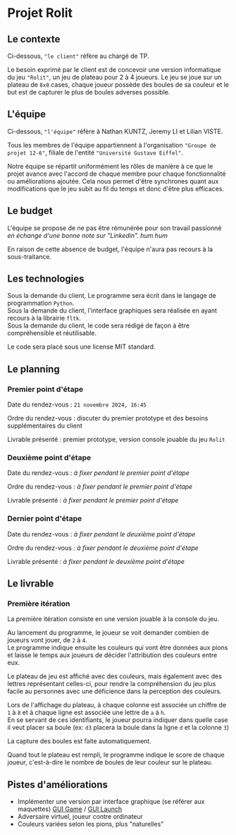 <!--
to render the markdown document:
 - paste its contents on https://md-to-pdf.fly.dev/
 - remove this header
 - select the ``pdflatex`` render mode (consistency, i use it)
 - press convert and download
--->
# Projet Rolit

## Le contexte

Ci-dessous, `"le client"` réfère au chargé de TP.

Le besoin exprimé par le client est de concevoir une version informatique du jeu `"Rolit"`, un jeu de plateau pour 2 à 4 joueurs. Le jeu se joue sur un plateau de `8x8` cases, chaque joueur possède des boules de sa couleur et le but est de capturer le plus de boules adverses possible.

## L'équipe

Ci-dessous, `"l'équipe"` réfère à Nathan KUNTZ, Jeremy LI et Lilian VISTE.

Tous les membres de l'équipe appartiennent à l'organisation `"Groupe de projet 12-6"`, filiale de l'entité `"Université Gustave Eiffel"`.

Notre équipe se répartit uniformément les rôles de manière à ce que le projet avance avec l'accord de chaque membre pour chaque fonctionnalité ou améliorations ajoutée. Cela nous permet d'être synchrones quant aux modifications que le jeu subit au fil du temps et donc d'être plus efficaces.

## Le budget

L'équipe se propose de ne pas être rémunérée pour son travail passionné _en échange d'une bonne note sur "Linkedin". *hum hum*_

En raison de cette absence de budget, l'équipe n'aura pas recours à la sous-traitance.

## Les technologies

Sous la demande du client, Le programme sera écrit dans le langage de programmation `Python`.\
Sous la demande du client, l'interface graphiques sera réalisée en ayant recours à la librairie `fltk`.\
Sous la demande du client, le code sera rédigé de façon à être compréhensible et réutilisable.

Le code sera placé sous une license MIT standard.

## Le planning

### Premier point d'étape

Date du rendez-vous : `21 novembre 2024, 16:45`

Ordre du rendez-vous : discuter du premier prototype et des besoins supplémentaires du client

Livrable présenté : premier prototype, version console jouable du jeu `Rolit`

### Deuxième point d'étape

Date du rendez-vous : *à fixer pendant le premier point d'étape*

Ordre du rendez-vous : *à fixer pendant le premier point d'étape*

Livrable présenté : *à fixer pendant le premier point d'étape*

### Dernier point d'étape

Date du rendez-vous : *à fixer pendant le deuxième point d'étape*

Ordre du rendez-vous : *à fixer pendant le deuxième point d'étape*

Livrable présenté : *à fixer pendant le deuxième point d'étape*

## Le livrable

### Première itération

La première itération consiste en une version jouable à la console du jeu.

Au lancement du programme, le joueur se voit demander combien de joueurs vont jouer, de `2` à `4`.\
Le programme indique ensuite les couleurs qui vont être données aux pions et laisse le temps aux joueurs de décider l'attribution des couleurs entre eux.

Le plateau de jeu est affiché avec des couleurs, mais également avec des lettres représentant celles-ci, pour rendre la compréhension du jeu plus facile au personnes avec une déficience dans la perception des couleurs.

Lors de l'affichage du plateau, à chaque colonne est associée un chiffre de `1` à `8` et à chaque ligne est associée une lettre de `a` à `h`.\
En se servant de ces identifiants, le joueur pourra indiquer dans quelle case il veut placer sa boule (ex: `d3` placera la boule dans la ligne `d` et la colonne `3`)

La capture des boules est faite automatiquement.

Quand tout le plateau est rempli, le programme indique le score de chaque joueur, c'est-à-dire le nombre de boules de leur couleur sur le plateau.

## Pistes d'améliorations

* Implémenter une version par interface graphique (se référer aux maquettes) [GUI Game](./maquettes/GUI_Game.png) / [GUI Launch](./maquettes/GUI_Launch.png)
* Adversaire virtuel, joueur contre ordinateur
* Couleurs variées selon les pions, plus "naturelles"